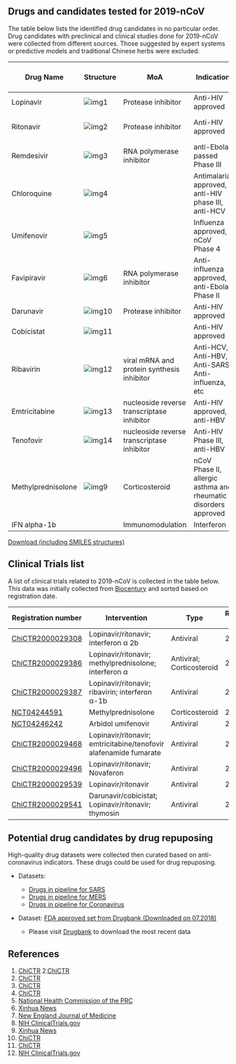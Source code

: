## Drugs and candidates tested for 2019-nCoV

The table below lists the identified drug candidates in no particular order. Drug candidates with preclinical and clinical studies done for 2019-nCoV were collected from different sources. Those suggested by expert systems or predictive models and traditional Chinese herbs were excluded. 

| Drug Name          | Structure                                                    | MoA                                         | Indication                                                   | DrugBank URL                                     | Anti-2019nCoV Evidence         | Reference                                                    |
| ------------------ | ------------------------------------------------------------ | ------------------------------------------- | ------------------------------------------------------------ | ------------------------------------------------ | ------------------------------ | ------------------------------------------------------------ |
| Lopinavir          | ![img1](http://ghddiai.oss-cn-zhangjiakou.aliyuncs.com/file/structure_lopinavir.png) | Protease inhibitor                          | Anti-HIV approved                                            | [DB01601](https://www.drugbank.ca/drugs/DB01601) | Clinical report                | [1](http://www.chictr.org.cn/showprojen.aspx?proj=48684); [2](http://www.chictr.org.cn/showprojen.aspx?proj=48919); [3](http://www.chictr.org.cn/showprojen.aspx?proj=48809); [4](http://www.chictr.org.cn/showprojen.aspx?proj=48991); [5](http://www.chictr.org.cn/showprojen.aspx?proj=48782); [6](http://www.nhc.gov.cn/yzygj/s7652m/202001/7450028ab6084101ae8110f0aaf81271.shtml) |
| Ritonavir          | ![img2](http://ghddiai.oss-cn-zhangjiakou.aliyuncs.com/file/structure_ritonavir.png) | Protease inhibitor                          | Anti-HIV approved                                            | [DB00503](https://www.drugbank.ca/drugs/DB00503) | Clinical report/Cellular Assay | [1](http://www.chictr.org.cn/showprojen.aspx?proj=48684); [2](http://www.chictr.org.cn/showprojen.aspx?proj=48919); [3](http://www.chictr.org.cn/showprojen.aspx?proj=48809); [4](http://www.chictr.org.cn/showprojen.aspx?proj=48991); [5](http://www.nhc.gov.cn/yzygj/s7652m/202001/7450028ab6084101ae8110f0aaf81271.shtml); [6](http://www.chictr.org.cn/showprojen.aspx?proj=48782) |
| Remdesivir         | ![img3](http://ghddiai.oss-cn-zhangjiakou.aliyuncs.com/file/structure_remdesivir.png) | RNA  polymerase inhibitor                   | anti-Ebola passed Phase III                                  | [DB14761](https://www.drugbank.ca/drugs/DB14761) | Cellular Assay                 | [7](http://www.xinhuanet.com/english/2020-01/30/c_138742163.htm); [8](https://www.nejm.org/doi/10.1056/NEJMoa2001191) |
| Chloroquine        | ![img4](http://ghddiai.oss-cn-zhangjiakou.aliyuncs.com/file/structure_chloroquine.png) |                                             | Antimalarial approved, anti-HIV phase III, anti-HCV          | [DB14761](https://www.drugbank.ca/drugs/DB14761) | Cellular Assay                 | [7](http://www.xinhuanet.com/english/2020-01/30/c_138742163.htm) |
| Umifenovir         | ![img5](http://ghddiai.oss-cn-zhangjiakou.aliyuncs.com/file/structure_arbidol.png) |                                             | Influenza approved, nCoV Phase 4                             | [DB13609](https://www.drugbank.ca/drugs/DB13609) | Clinical trial                 | [9](https://clinicaltrials.gov/ct2/show/NCT04246242)         |
| Favipiravir        | ![img6](http://ghddiai.oss-cn-zhangjiakou.aliyuncs.com/file/structure_favipiravir.png) | RNA polymerase inhibitor                    | Anti-influenza approved, anti-Ebola Phase II                 | [DB12466](https://www.drugbank.ca/drugs/DB12466) | Clinical trial                 | [10](http://www.xinhuanet.com/english/2020-02/01/c_138747115.htm) |
| Darunavir          | ![img10](http://ghddiai.oss-cn-zhangjiakou.aliyuncs.com/file/structure_darunavir.png) | Protease inhibitor                          | Anti-HIV approved                                            | [DB01264](https://www.drugbank.ca/drugs/DB01264) | Clinical trial                 | [11](http://www.chictr.org.cn/showprojen.aspx?proj=48992)    |
| Cobicistat         | ![img11](http://ghddiai.oss-cn-zhangjiakou.aliyuncs.com/file/structure_cobicistat.png) |                                             | Anti-HIV approved                                            | [DB09065](https://www.drugbank.ca/drugs/DB09065) | Clinical trial                 | [11](http://www.chictr.org.cn/showprojen.aspx?proj=48992)    |
| Ribavirin          | ![img12](http://ghddiai.oss-cn-zhangjiakou.aliyuncs.com/file/structure_ribavirin.png) | viral mRNA and  protein synthesis inhibitor | Anti-HCV,  Anti-HBV, Anti-SARS, Anti-influenza, etc          | [DB00811](https://www.drugbank.ca/drugs/DB00811) | Clinical trial                 | [5](http://www.chictr.org.cn/showprojen.aspx?proj=48782)     |
| Emtricitabine      | ![img13](http://ghddiai.oss-cn-zhangjiakou.aliyuncs.com/file/structure_emtricitabine.png) | nucleoside reverse  transcriptase inhibitor | Anti-HIV  approved, anti-HBV                                 | [DB00879](https://www.drugbank.ca/drugs/DB00879) | Clinical trial                 | [2](http://www.chictr.org.cn/showprojen.aspx?proj=48919)     |
| Tenofovir          | ![img14](http://ghddiai.oss-cn-zhangjiakou.aliyuncs.com/file/structure_tenofovir.png) | nucleoside reverse  transcriptase inhibitor | Anti-HIV Phase III, anti-HBV                                 | [DB14126](https://www.drugbank.ca/drugs/DB14126) | Clinical trial                 | [2](http://www.chictr.org.cn/showprojen.aspx?proj=48919)     |
| Methylprednisolone | ![img9](http://ghddiai.oss-cn-zhangjiakou.aliyuncs.com/file/structure_methylprednisolone.png) | Corticosteroid                              | nCoV Phase II, allergic asthma and rheumatic disorders approved | [DB00959](https://www.drugbank.ca/drugs/DB00959) | Clinical trial                 | [12](http://www.chictr.org.cn/showprojen.aspx?proj=48777); [13](https://clinicaltrials.gov/ct2/show/NCT04244591) |
| IFN alpha-1b       |                                                              | Immunomodulation                            | Interferon                                                   |                                                  | Clinical trial                 | [5](http://www.chictr.org.cn/showproj.aspx?proj=48782); [6](http://www.nhc.gov.cn/yzygj/s7652m/202001/7450028ab6084101ae8110f0aaf81271.shtml) |

[Download (including SMILES structures)](http://ghddiai.oss-cn-zhangjiakou.aliyuncs.com/file/file_clinicalncov.xlsx)


## 
## Clinical Trials list

A list of clinical trials related to 2019-nCoV is collected in the table below. This data was initially collected from [Biocentury](https://www.biocentury.com/article/304368) and sorted based on registration date.

| Registration number                                          | Intervention                                                 | Type                      | Registration date |
| ------------------------------------------------------------ | ------------------------------------------------------------ | ------------------------- | ----------------- |
| [ChiCTR2000029308](http://www.chictr.org.cn/showprojen.aspx?proj=48684) | Lopinavir/ritonavir; interferon α 2b                         | Antiviral                 | 2020/1/23         |
| [ChiCTR2000029386](http://www.chictr.org.cn/showprojen.aspx?proj=http://www.chictr.org.cn/showprojen.aspx?proj=48777) | Lopinavir/ritonavir; methylprednisolone; interferon α        | Antiviral; Corticosteroid | 2020/1/28         |
| [ChiCTR2000029387](http://www.chictr.org.cn/showprojen.aspx?proj=48782) | Lopinavir/ritonavir; ribavirin; interferon α-1b              | Antiviral                 | 2020/1/28         |
| [NCT04244591](https://clinicaltrials.gov/ct2/show/NCT04244591) | Methylprednisolone                                           | Corticosteroid            | 2020/1/28         |
| [NCT04246242](https://clinicaltrials.gov/ct2/show/NCT04246242) | Arbidol umifenovir                                           | Antiviral                 | 2020/1/29         |
| [ChiCTR2000029468](http://www.chictr.org.cn/showprojen.aspx?proj=48919) | Lopinavir/ritonavir; emtricitabine/tenofovir alafenamide fumarate | Antiviral                 | 2020/2/2          |
| [ChiCTR2000029496](http://www.chictr.org.cn/showprojen.aspx?proj=48809) | Lopinavir/ritonavir; Novaferon                               | Antiviral                 | 2020/2/3          |
| [ChiCTR2000029539](http://www.chictr.org.cn/showprojen.aspx?proj=48991) | Lopinavir/ritonavir                                          | Antiviral                 | 2020/2/3          |
| [ChiCTR2000029541](http://www.chictr.org.cn/showprojen.aspx?proj=48992) | Darunavir/cobicistat; Lopinavir/ritonavir; thymosin          | Antiviral                 | 2020/2/3          |


## Potential drug candidates by drug repuposing
High-quality drug datasets were collected then curated based on anti-coronavirus indicators. These drugs could be used for drug repuposing.

 * Datasets: 
    * [Drugs in pipeline for SARS](http://ghddiai.oss-cn-zhangjiakou.aliyuncs.com/file/file_clinicaldrug_sars.csv)
    * [Drugs in pipeline for MERS](http://ghddiai.oss-cn-zhangjiakou.aliyuncs.com/file/file_clinicaldrug_mers.csv)
    * [Drugs in pipeline for Coronavirus](http://ghddiai.oss-cn-zhangjiakou.aliyuncs.com/file/file_clinicaldrug_cov.csv)
    
 * Dataset: [FDA approved set from Drugbank (Downloaded on 07.2018)](http://ghddiai.oss-cn-zhangjiakou.aliyuncs.com/file/file_druglist_drugbank201807.csv)
    * Please visit [Drugbank](https://www.drugbank.ca/) to download the most recent data

## References
 1. [ChiCTR](http://www.chictr.org.cn/showprojen.aspx?proj=48684)
 2.[ChiCTR](http://www.chictr.org.cn/showprojen.aspx?proj=48919) 
 3. [ChiCTR](http://www.chictr.org.cn/showprojen.aspx?proj=48809) 
 4. [ChiCTR](http://www.chictr.org.cn/showprojen.aspx?proj=48991) 
 5. [ChiCTR](http://www.chictr.org.cn/showprojen.aspx?proj=48782)
 6. [National Health Commission of the PRC](http://www.nhc.gov.cn/yzygj/s7652m/202001/7450028ab6084101ae8110f0aaf81271.shtml)
 7. [Xinhua News](http://www.xinhuanet.com/english/2020-01/30/c_138742163.htm)
 8. [New England Journal of Medicine](https://www.nejm.org/doi/10.1056/NEJMoa2001191)
 9. [NIH ClinicalTrials.gov](https://clinicaltrials.gov/ct2/show/NCT04246242)
 10. [Xinhua News](http://www.xinhuanet.com/english/2020-02/01/c_138747115.htm)
 11. [ChiCTR](http://www.chictr.org.cn/showprojen.aspx?proj=48992)
 12. [ChiCTR](http://www.chictr.org.cn/showprojen.aspx?proj=48777) 
 13. [NIH ClinicalTrials.gov](https://clinicaltrials.gov/ct2/show/NCT04244591)
